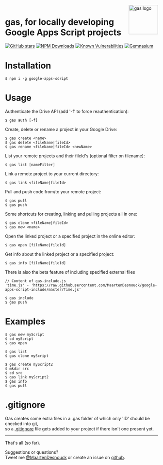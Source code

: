 <img src="https://raw.githubusercontent.com/MaartenDesnouck/google-apps-script/master/images/logo/gas-logo.png" alt="gas logo" title="gas" align="right" height="96" width="96"/>

# gas, for locally developing Google Apps Script projects


[![GitHub stars](https://img.shields.io/github/stars/MaartenDesnouck/google-apps-script.svg?style=social&label=Star)](https://github.com/MaartenDesnouck/google-apps-script)
[![NPM Downloads](https://img.shields.io/npm/dt/google-apps-script.svg?style=flat)](https://www.npmjs.org/package/google-apps-script)
[![Known Vulnerabilities](https://snyk.io/test/npm/google-apps-script/badge.svg?style=flat)](https://snyk.io/test/npm/google-apps-script)
[![Gemnasium](https://img.shields.io/gemnasium/MaartenDesnouck/google-apps-script.svg)](https://gemnasium.com/github.com/MaartenDesnouck/google-apps-script)

# Installation

```
$ npm i -g google-apps-script
```

# Usage

Authenticate the Drive API (add '-f' to force reauthentication):

```
$ gas auth [-f]
```

Create, delete or rename a project in your Google Drive:

```
$ gas create <name>
$ gas delete <fileName|fileId>
$ gas rename <fileName|fileId> <newName>
```

List your remote projects and their fileId's (optional filter on filename):

```
$ gas list [nameFilter]
```

Link a remote project to your current directory:

```
$ gas link <fileName|fileId>
```

Pull and push code from/to your remote project:

```
$ gas pull
$ gas push
```

Some shortcuts for creating, linking and pulling projects all in one:

```
$ gas clone <fileName|fileId>
$ gas new <name>
```

Open the linked project or a specified project in the online editor:

```
$ gas open [fileName|fileId]
```

Get info about the linked project or a specified project:

````
$ gas info [fileName|fileId]
````

There is also the beta feature of including specified external files
```
// Content of gas-include.js
'time.js' - 'https://raw.githubusercontent.com/MaartenDesnouck/google-apps-script-include/master/Time.js'

$ gas include
$ gas push
```

# Examples

```
$ gas new myScript
$ cd myScript
$ gas open
```

```
$ gas list
$ gas clone myScript
```

```
$ gas create myScript2
$ mkdir src
$ cd src
$ gas link myScript2
$ gas info
$ gas pull
```

# .gitignore

Gas creates some extra files in a .gas folder of which only 'ID' should be checked into git,   
 so a  [.gitignore](https://github.com/MaartenDesnouck/google-apps-script/blob/master/gas.gitignore) file gets added to your project if there isn't one present yet.

<hr>
That's all (so far).

Suggestions or questions?<br>
Tweet me [@MaartenDesnouck](https://twitter.com/MaartenDesnouck) or create an issue on [github](https://github.com/MaartenDesnouck/google-apps-script/issues/new).
